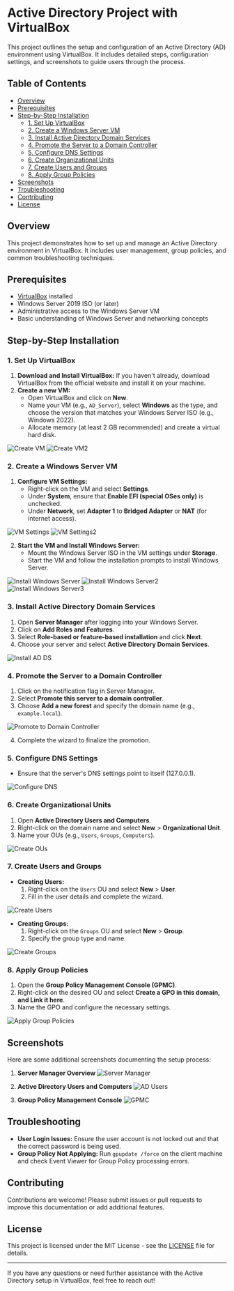 # Active Directory Project with VirtualBox

This project outlines the setup and configuration of an Active Directory (AD) environment using VirtualBox. It includes detailed steps, configuration settings, and screenshots to guide users through the process.

## Table of Contents

- [Overview](#overview)
- [Prerequisites](#prerequisites)
- [Step-by-Step Installation](#step-by-step-installation)
  - [1. Set Up VirtualBox](#1-set-up-virtualbox)
  - [2. Create a Windows Server VM](#2-create-a-windows-server-vm)
  - [3. Install Active Directory Domain Services](#3-install-active-directory-domain-services)
  - [4. Promote the Server to a Domain Controller](#4-promote-the-server-to-a-domain-controller)
  - [5. Configure DNS Settings](#5-configure-dns-settings)
  - [6. Create Organizational Units](#6-create-organizational-units)
  - [7. Create Users and Groups](#7-create-users-and-groups)
  - [8. Apply Group Policies](#8-apply-group-policies)
- [Screenshots](#screenshots)
- [Troubleshooting](#troubleshooting)
- [Contributing](#contributing)
- [License](#license)

## Overview

This project demonstrates how to set up and manage an Active Directory environment in VirtualBox. It includes user management, group policies, and common troubleshooting techniques.

## Prerequisites

- [VirtualBox](https://www.virtualbox.org/) installed
- Windows Server 2019 ISO (or later)
- Administrative access to the Windows Server VM
- Basic understanding of Windows Server and networking concepts

## Step-by-Step Installation

### 1. Set Up VirtualBox

1. **Download and Install VirtualBox:** If you haven't already, download VirtualBox from the official website and install it on your machine.
2. **Create a new VM:**
   - Open VirtualBox and click on **New**.
   - Name your VM (e.g., `AD_Server`), select **Windows** as the type, and choose the version that matches your Windows Server ISO (e.g., Windows 2022).
   - Allocate memory (at least 2 GB recommended) and create a virtual hard disk.

![Create VM](screenshots/create_vm.png)
![Create VM2](screenshots/create_vm2.png)

### 2. Create a Windows Server VM

1. **Configure VM Settings:**
   - Right-click on the VM and select **Settings**.
   - Under **System**, ensure that **Enable EFI (special OSes only)** is unchecked.
   - Under **Network**, set **Adapter 1** to **Bridged Adapter** or **NAT** (for internet access).

![VM Settings](screenshots/vm_settings.png)
![VM Settings2](screenshots/vm_settings2.png)

2. **Start the VM and Install Windows Server:**
   - Mount the Windows Server ISO in the VM settings under **Storage**.
   - Start the VM and follow the installation prompts to install Windows Server.

![Install Windows Server](screenshots/install_windows.png)
![Install Windows Server2](screenshots/install_windows2.png)
![Install Windows Server3](screenshots/install_windows3.png)

### 3. Install Active Directory Domain Services

1. Open **Server Manager** after logging into your Windows Server.
2. Click on **Add Roles and Features**.
3. Select **Role-based or feature-based installation** and click **Next**.
4. Choose your server and select **Active Directory Domain Services**.

![Install AD DS](screenshots/install_ad_ds.png)

### 4. Promote the Server to a Domain Controller

1. Click on the notification flag in Server Manager.
2. Select **Promote this server to a domain controller**.
3. Choose **Add a new forest** and specify the domain name (e.g., `example.local`).

![Promote to Domain Controller](screenshots/promote_to_dc.png)

4. Complete the wizard to finalize the promotion.

### 5. Configure DNS Settings

- Ensure that the server's DNS settings point to itself (127.0.0.1).

![Configure DNS](screenshots/configure_dns.png)

### 6. Create Organizational Units

1. Open **Active Directory Users and Computers**.
2. Right-click on the domain name and select **New** > **Organizational Unit**.
3. Name your OUs (e.g., `Users`, `Groups`, `Computers`).

![Create OUs](screenshots/create_ous.png)

### 7. Create Users and Groups

- **Creating Users:**
  1. Right-click on the `Users` OU and select **New** > **User**.
  2. Fill in the user details and complete the wizard.

![Create Users](screenshots/create_users.png)

- **Creating Groups:**
  1. Right-click on the `Groups` OU and select **New** > **Group**.
  2. Specify the group type and name.

![Create Groups](screenshots/create_groups.png)

### 8. Apply Group Policies

1. Open the **Group Policy Management Console (GPMC)**.
2. Right-click on the desired OU and select **Create a GPO in this domain, and Link it here**.
3. Name the GPO and configure the necessary settings.

![Apply Group Policies](screenshots/apply_gpo.png)

## Screenshots

Here are some additional screenshots documenting the setup process:

1. **Server Manager Overview**
   ![Server Manager](screenshots/server_manager.png)

2. **Active Directory Users and Computers**
   ![AD Users](screenshots/ad_users.png)

3. **Group Policy Management Console**
   ![GPMC](screenshots/gpmc.png)

## Troubleshooting

- **User Login Issues:** Ensure the user account is not locked out and that the correct password is being used.
- **Group Policy Not Applying:** Run `gpupdate /force` on the client machine and check Event Viewer for Group Policy processing errors.

## Contributing

Contributions are welcome! Please submit issues or pull requests to improve this documentation or add additional features.

## License

This project is licensed under the MIT License - see the [LICENSE](LICENSE) file for details.

---

If you have any questions or need further assistance with the Active Directory setup in VirtualBox, feel free to reach out!
